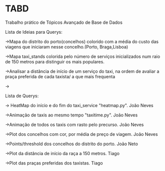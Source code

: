 # TABD
Trabalho prático de Tópicos Avançado de Base de Dados



Lista de Ideias para Querys:

->Mapa do distrito do porto(concelhos) colorido com a média do custo das viagens que iniciaram nesse concelho.(Porto, Braga,Lisboa)

->Mapa taxi_stands colorida pelo número de serviços inicializados num raio de 150 metros para distinguir os mais populares.

->Analisar a distância de início de um serviço do taxi, na ordem de avaliar a praça preferida de cada taxista/ a que mais frequenta

->



Lista de Querys:


-> HeatMap do início e do fim do taxi_service "heatmap.py". João Neves

->Animação de taxis ao mesmo tempo "taxitime.py". João Neves

->Animação de todos os taxis com rasto pelo precurso. João Neves

->Plot dos concelhos com cor, por média de preço de viagem. João Neves

->Points/threshold dos concelhos do distrito do porto. João Neto

->Plot da distância de início da raça a 150 metros. Tiago

->Plot das praças preferidas dos taxistas. Tiago

